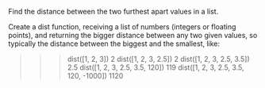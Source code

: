 Find the distance between the two furthest apart values in a list.

Create a dist function, receiving a list of numbers (integers or floating points), and returning the bigger distance between any two given values, so typically the distance between the biggest and the smallest, like:

>>> dist([1, 2, 3])
2
>>> dist([1, 2, 3, 2.5])
2
>>> dist([1, 2, 3, 2.5, 3.5])
2.5
>>> dist([1, 2, 3, 2.5, 3.5, 120])
119
>>> dist([1, 2, 3, 2.5, 3.5, 120, -1000])
1120
